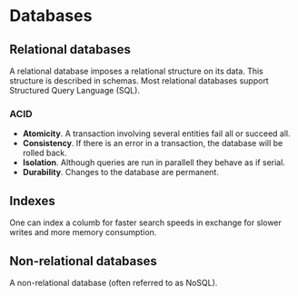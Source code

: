 # Databases

## Relational databases

A relational database imposes a relational structure on its data. This structure is described in schemas. Most relational databases support Structured Query Language (SQL).

### ACID

- **Atomicity**. A transaction involving several entities fail all or succeed all.
- **Consistency**. If there is an error in a transaction, the database will be rolled back.
- **Isolation**. Although queries are run in parallell they behave as if serial.
- **Durability**. Changes to the database are permanent.

## Indexes

One can index a columb for faster search speeds in exchange for slower writes and more memory consumption.

## Non-relational databases

A non-relational database (often referred to as NoSQL).

